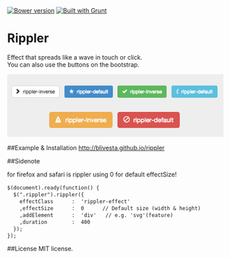 [![Bower version](https://badge.fury.io/bo/rippler.svg)](http://badge.fury.io/bo/rippler)
[![Built with Grunt](https://cdn.gruntjs.com/builtwith.png)](http://gruntjs.com/)

Rippler
==================
Effect that spreads like a wave in touch or click.  
You can also use the buttons on the bootstrap.  

![demo image](./docs/assets/images/sample.gif)

##Example & Installation
http://blivesta.github.io/rippler

##Sidenote 

for firefox and safari is rippler using 0 for default effectSize!

```
$(document).ready(function() {
  $(".rippler").rippler({
    effectClass      :  'rippler-effect'
    ,effectSize      :  0      // Default size (width & height)
    ,addElement      :  'div'   // e.g. 'svg'(feature)
    ,duration        :  400
  });
});
```

##License
MIT license.
